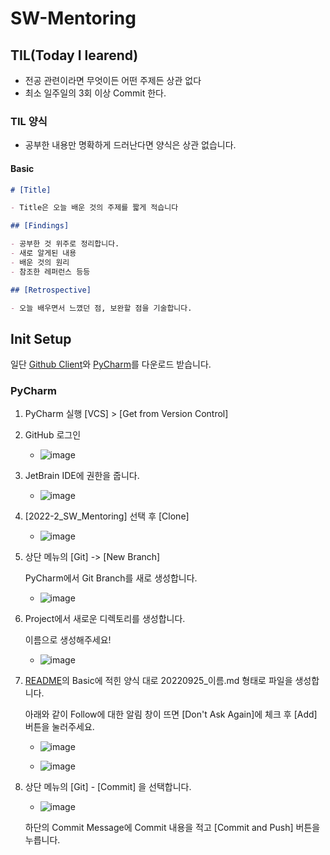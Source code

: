 # SW-Mentoring

## TIL(Today I learend)

- 전공 관련이라면 무엇이든 어떤 주제든 상관 없다
- 최소 일주일의 3회 이상 Commit 한다.

### TIL 양식

- 공부한 내용만 명확하게 드러난다면 양식은 상관 없습니다.

#### Basic

```md
# [Title]

- Title은 오늘 배운 것의 주제를 짧게 적습니다

## [Findings]

- 공부한 것 위주로 정리합니다.
- 새로 알게된 내용
- 배운 것의 원리
- 참조한 레퍼런스 등등

## [Retrospective]

- 오늘 배우면서 느꼈던 점, 보완할 점을 기술합니다.
```

## Init Setup

일단 [Github Client](https://git-scm.com/downloads)와 [PyCharm](https://www.jetbrains.com/ko-kr/pycharm/download/#section=windows)를 다운로드 받습니다.

### PyCharm

1. PyCharm 실행 [VCS] > [Get from Version Control]
2. GitHub 로그인
   - ![image](https://user-images.githubusercontent.com/37206326/192135444-f822d0d6-2558-415b-86bc-27bb62da96fe.jpg)
3. JetBrain IDE에 권한을 줍니다.
   - ![image](https://user-images.githubusercontent.com/37206326/192135516-e8965575-4ace-407c-a53e-c1fdd8e82fdd.png)
4. [2022-2_SW_Mentoring] 선택 후 [Clone]
   - ![image](https://user-images.githubusercontent.com/37206326/192135619-349f051c-4974-459f-b043-aa2c3ded9fd4.png)
5. 상단 메뉴의 [Git] -> [New Branch]
   
   PyCharm에서 Git Branch를 새로 생성합니다.
   - ![image](https://user-images.githubusercontent.com/37206326/192135655-0dba2abb-53ca-47bb-917c-a72c317e6c3c.png)
6. Project에서 새로운 디렉토리를 생성합니다.

   이름으로 생성해주세요!
   - ![image](https://user-images.githubusercontent.com/37206326/192135781-11b48d80-cc63-498e-ab31-318ae5d9123e.png)

7. [README](README.md)의 Basic에 적힌 양식 대로 20220925_이름.md 형태로 파일을 생성합니다.

   아래와 같이 Follow에 대한 알림 창이 뜨면 [Don't Ask Again]에 체크 후  [Add] 버튼을 눌러주세요.
   - ![image](https://user-images.githubusercontent.com/37206326/192135876-385fa5b9-87bc-41e8-8084-13295ad00184.png)

   - ![image](https://user-images.githubusercontent.com/37206326/192135939-930a54fb-59b5-4518-b409-3432a16d6783.png)

8. 상단 메뉴의 [Git] - [Commit] 을 선택합니다.
   - ![image](https://user-images.githubusercontent.com/37206326/192135982-da7625a0-6516-45c0-b93e-b3fe664a4806.png)
   
   하단의 Commit Message에 Commit 내용을 적고 [Commit and Push] 버튼을 누릅니다.
